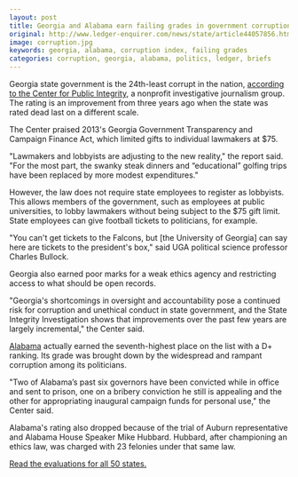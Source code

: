 ```yaml
---
layout: post
title: Georgia and Alabama earn failing grades in government corruption index
original: http://www.ledger-enquirer.com/news/state/article44057856.html
image: corruption.jpg
keywords: georgia, alabama, corruption index, failing grades
categories: corruption, georgia, alabama, politics, ledger, briefs
---
```


Georgia state government is the 24th-least corrupt in the nation, [according to the Center for Public Integrity](http://www.publicintegrity.org/2015/11/09/18367/georgia-gets-d-grade-2015-state-integrity-investigation), a nonprofit investigative journalism group. The rating is an improvement from three years ago when the state was rated dead last on a different scale.

<!--break-->

The Center praised 2013's Georgia Government Transparency and Campaign Finance Act, which limited gifts to individual lawmakers at $75.

"Lawmakers and lobbyists are adjusting to the new reality," the report said. "For the most part, the swanky steak dinners and “educational” golfing trips have been replaced by more modest expenditures."

However, the law does not require state employees to register as lobbyists. This allows members of the government, such as employees at public universities, to lobby lawmakers without being subject to the $75 gift limit. State employees can give football tickets to politicians, for example.

"You can't get tickets to the Falcons, but [the University of Georgia] can say here are tickets to the president's box," said UGA political science professor Charles Bullock.

Georgia also earned poor marks for a weak ethics agency and restricting access to what should be open records.

"Georgia's shortcomings in oversight and accountability pose a continued risk for corruption and unethical conduct in state government, and the State Integrity Investigation shows that improvements over the past few years are largely incremental," the Center said.

[Alabama](http://www.publicintegrity.org/2015/11/09/18322/alabama-gets-d-grade-2015-state-integrity-investigation) actually earned the seventh-highest place on the list with a D+ ranking. Its grade was brought down by the widespread and rampant corruption among its politicians.

"Two of Alabama’s past six governors have been convicted while in office and sent to prison, one on a bribery conviction he still is appealing and the other for appropriating inaugural campaign funds for personal use," the Center said.

Alabama's rating also dropped because of the trial of Auburn representative and Alabama House Speaker Mike Hubbard. Hubbard, after championing an ethics law, was charged with 23 felonies under that same law.

[Read the evaluations for all 50 states.](http://www.publicintegrity.org/2015/11/09/18822/how-does-your-state-rank-integrity)